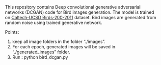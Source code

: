 This repository contains Deep convolutional generative adversarial networks (DCGAN) code for Bird images generation. 
The model is trained on [Caltech-UCSD Birds-200-2011](http://www.vision.caltech.edu/visipedia/CUB-200-2011.html) dataset. Bird images are generated from random noise using trained generative network.


Points:

1.  keep all image folders in the folder “./images”.
2.  For each epoch, generated images will be saved in “./generated_images” folder.
3.  Run : python bird_dcgan.py
